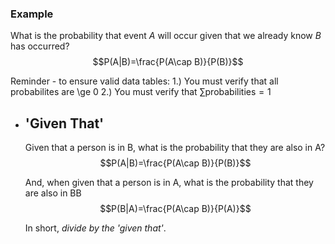 ### Example
What is the probability that event $A$ will occur given that we already know $B$ has occurred?
$$P(A|B)=\frac{P(A\cap B)}{P(B)}$$

Reminder - to ensure valid data tables:
1.) You must verify that all probabilites are \ge 0
2.) You must verify that $\sum \text{probabilities} = 1$
- ## 'Given That'
  Given that a person is in B, what is the probability that they are also in A?
  $$P(A|B)=\frac{P(A\cap B)}{P(B)}$$
  
  And, when given that a person is in A, what is the probability that they are also in BB
  $$P(B|A)=\frac{P(A\cap B)}{P(A)}$$
  
  In short, *divide by the 'given that'*.